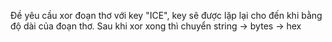 Đề yêu cầu xor đoạn thơ với key "ICE", key sẽ được lặp lại cho đến khi bằng độ dài của đoạn thơ. Sau khi xor xong thì chuyển string -> bytes -> hex 